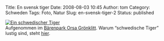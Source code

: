 Title: En svensk tiger
Date: 2008-08-03 10:45
Author: tom
Category: Schweden
Tags: Foto, Natur
Slug: en-svensk-tiger-2
Status: published

[![Ein schwedischer
Tiger](/pic/svtigerorsa_s.jpg "Ein schwedischer Tiger")](/pic/svtigerorsa_l.jpg)  
Aufgenommen im [Bärenpark Orsa
Grönklitt](http://www.orsagronklitt.se/bjornpark_SE.asp). Warum
“schwedische Tiger” lustig sind, steht
[hier](http://www.fiket.de/2007/05/03/en-svensk-tiger/).

